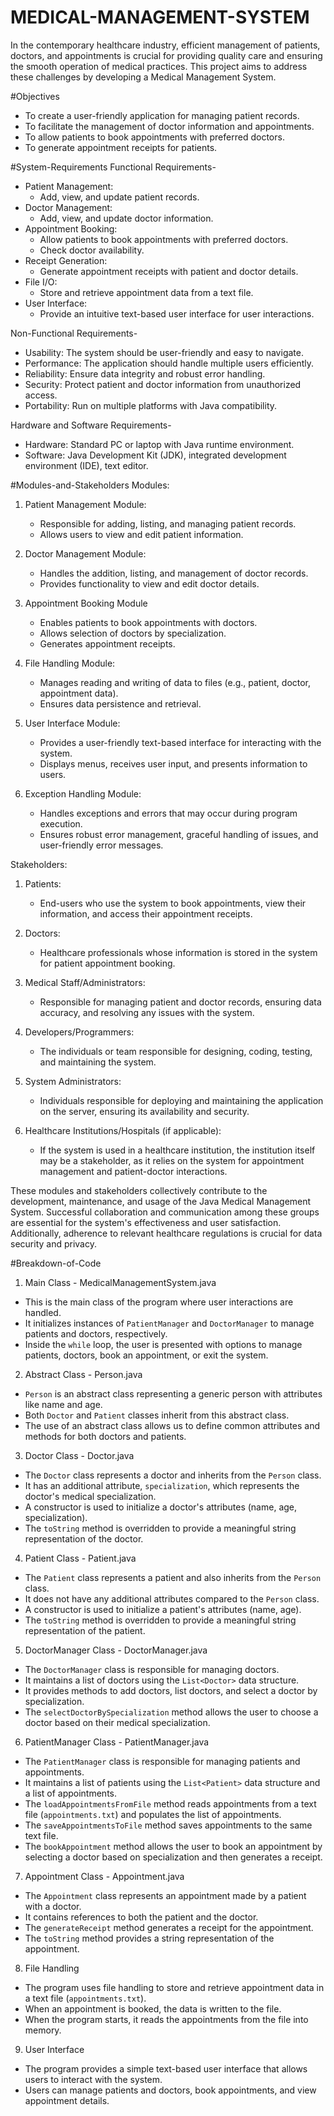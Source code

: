 # MEDICAL-MANAGEMENT-SYSTEM
In the contemporary healthcare industry, efficient management of patients, doctors, and appointments is crucial for providing quality care and ensuring the smooth operation of medical practices. This project aims to address these challenges by developing a Medical Management System. 

#Objectives
- To create a user-friendly application for managing patient records. 
- To facilitate the management of doctor information and appointments. 
- To allow patients to book appointments with preferred doctors. 
- To generate appointment receipts for patients. 

#System-Requirements
 Functional Requirements-
- Patient Management: 
  - Add, view, and update patient records. 
- Doctor Management: 
  - Add, view, and update doctor information. 
- Appointment Booking: 
  - Allow patients to book appointments with preferred doctors. 
  - Check doctor availability. 
- Receipt Generation: 
  - Generate appointment receipts with patient and doctor details. 
- File I/O: 
  - Store and retrieve appointment data from a text file. 
- User Interface: 
  - Provide an intuitive text-based user interface for user interactions. 
 
 Non-Functional Requirements-
 - Usability: The system should be user-friendly and easy to navigate. 
- Performance: The application should handle multiple users efficiently. 
- Reliability: Ensure data integrity and robust error handling. 
- Security: Protect patient and doctor information from unauthorized access. 
- Portability: Run on multiple platforms with Java compatibility. 
 
 Hardware and Software Requirements-
- Hardware: Standard PC or laptop with Java runtime environment. 
- Software: Java Development Kit (JDK), integrated development environment (IDE), text editor.

#Modules-and-Stakeholders
Modules:
1. Patient Management Module:
   - Responsible for adding, listing, and managing patient records. 
   - Allows users to view and edit patient information. 
 
2. Doctor Management Module: 
   - Handles the addition, listing, and management of doctor records. 
   - Provides functionality to view and edit doctor details. 
 
3. Appointment Booking Module
   - Enables patients to book appointments with doctors. 
   - Allows selection of doctors by specialization. 
   - Generates appointment receipts. 
 
4. File Handling Module:
   - Manages reading and writing of data to files (e.g., patient, doctor, appointment data). 
   - Ensures data persistence and retrieval. 
 
5. User Interface Module:
   - Provides a user-friendly text-based interface for interacting with the system. 
   - Displays menus, receives user input, and presents information to users. 
 
6. Exception Handling Module: 
   - Handles exceptions and errors that may occur during program execution. 
   - Ensures robust error management, graceful handling of issues, and user-friendly error messages. 
 
Stakeholders: 
1. Patients: 
   - End-users who use the system to book appointments, view their information, and access their appointment receipts. 
 
2. Doctors: 
   - Healthcare professionals whose information is stored in the system for patient appointment booking. 
 
3. Medical Staff/Administrators:
   - Responsible for managing patient and doctor records, ensuring data accuracy, and resolving any issues with the system. 
 
4. Developers/Programmers: 
   - The individuals or team responsible for designing, coding, testing, and maintaining the system. 
 
5. System Administrators: 
   - Individuals responsible for deploying and maintaining the application on the server, ensuring its availability and security. 
 
8. Healthcare Institutions/Hospitals (if applicable):
   - If the system is used in a healthcare institution, the institution itself may be a stakeholder, as it relies on the system for appointment management and patient-doctor interactions. 
  
These modules and stakeholders collectively contribute to the development, maintenance, and usage of the Java Medical Management System. Successful collaboration and communication among these groups are essential for the system's effectiveness and user satisfaction. Additionally, adherence to relevant healthcare regulations is crucial for data security and privacy. 


#Breakdown-of-Code
1. Main Class - MedicalManagementSystem.java
 
- This is the main class of the program where user interactions are handled. 
- It initializes instances of `PatientManager` and `DoctorManager` to manage patients and doctors, respectively. 
- Inside the `while` loop, the user is presented with options to manage patients, doctors, book an appointment, or exit the system. 
 
2. Abstract Class - Person.java 
 
- `Person` is an abstract class representing a generic person with attributes like name and age. 
- Both `Doctor` and `Patient` classes inherit from this abstract class. 
- The use of an abstract class allows us to define common attributes and methods for both doctors and patients. 
 
3. Doctor Class - Doctor.java 
 
- The `Doctor` class represents a doctor and inherits from the `Person` class. 
- It has an additional attribute, `specialization`, which represents the doctor's medical specialization. 
- A constructor is used to initialize a doctor's attributes (name, age, specialization). 
- The `toString` method is overridden to provide a meaningful string representation of the doctor. 
 
4. Patient Class - Patient.java 
 
- The `Patient` class represents a patient and also inherits from the `Person` class. 
- It does not have any additional attributes compared to the `Person` class. 
- A constructor is used to initialize a patient's attributes (name, age). 
- The `toString` method is overridden to provide a meaningful string representation of the patient. 
 
5. DoctorManager Class - DoctorManager.java 
 
- The `DoctorManager` class is responsible for managing doctors. 
- It maintains a list of doctors using the `List<Doctor>` data structure. 
- It provides methods to add doctors, list doctors, and select a doctor by specialization. 
- The `selectDoctorBySpecialization` method allows the user to choose a doctor based on their medical specialization. 
 
6. PatientManager Class - PatientManager.java 
 
- The `PatientManager` class is responsible for managing patients and appointments. 
- It maintains a list of patients using the `List<Patient>` data structure and a list of appointments. 
- The `loadAppointmentsFromFile` method reads appointments from a text file (`appointments.txt`) and populates the list of appointments. 
- The `saveAppointmentsToFile` method saves appointments to the same text file. 
- The `bookAppointment` method allows the user to book an appointment by selecting a doctor based on specialization and then generates a receipt. 
 
7. Appointment Class - Appointment.java 
 
- The `Appointment` class represents an appointment made by a patient with a doctor. 
- It contains references to both the patient and the doctor. 
- The `generateReceipt` method generates a receipt for the appointment. 
- The `toString` method provides a string representation of the appointment. 
 
8. File Handling 
 
- The program uses file handling to store and retrieve appointment data in a text file (`appointments.txt`). 
- When an appointment is booked, the data is written to the file. 
- When the program starts, it reads the appointments from the file into memory. 
 
9. User Interface 
 
- The program provides a simple text-based user interface that allows users to interact with the system. 
- Users can manage patients and doctors, book appointments, and view appointment details. 











